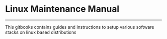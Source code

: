 # Linux Maintenance Manual

---

This gitbooks contains guides and instructions to setup various software stacks on linux based distributions

